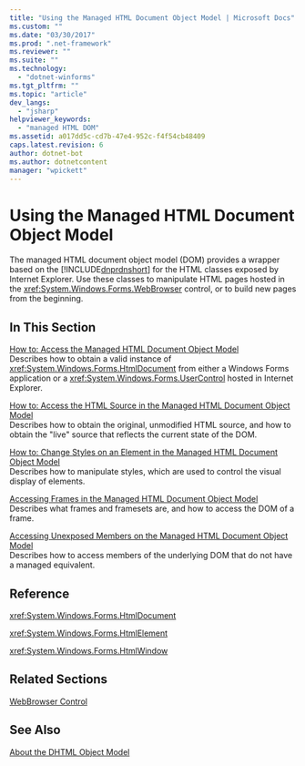 ```yaml
---
title: "Using the Managed HTML Document Object Model | Microsoft Docs"
ms.custom: ""
ms.date: "03/30/2017"
ms.prod: ".net-framework"
ms.reviewer: ""
ms.suite: ""
ms.technology: 
  - "dotnet-winforms"
ms.tgt_pltfrm: ""
ms.topic: "article"
dev_langs: 
  - "jsharp"
helpviewer_keywords: 
  - "managed HTML DOM"
ms.assetid: a017dd5c-cd7b-47e4-952c-f4f54cb48409
caps.latest.revision: 6
author: dotnet-bot
ms.author: dotnetcontent
manager: "wpickett"
---
```

# Using the Managed HTML Document Object Model
The managed HTML document object model (DOM) provides a wrapper based on the [!INCLUDE[dnprdnshort](../../../../includes/dnprdnshort-md.md)] for the HTML classes exposed by Internet Explorer. Use these classes to manipulate HTML pages hosted in the <xref:System.Windows.Forms.WebBrowser> control, or to build new pages from the beginning.  
  
## In This Section  
 [How to: Access the Managed HTML Document Object Model](../../../../docs/framework/winforms/controls/how-to-access-the-managed-html-document-object-model.md)  
 Describes how to obtain a valid instance of <xref:System.Windows.Forms.HtmlDocument> from either a Windows Forms application or a <xref:System.Windows.Forms.UserControl> hosted in Internet Explorer.  
  
 [How to: Access the HTML Source in the Managed HTML Document Object Model](../../../../docs/framework/winforms/controls/how-to-access-the-html-source-in-the-managed-html-document-object-model.md)  
 Describes how to obtain the original, unmodified HTML source, and how to obtain the "live" source that reflects the current state of the DOM.  
  
 [How to: Change Styles on an Element in the Managed HTML Document Object Model](../../../../docs/framework/winforms/controls/how-to-change-styles-on-an-element-in-the-managed-html-document-object-model.md)  
 Describes how to manipulate styles, which are used to control the visual display of elements.  
  
 [Accessing Frames in the Managed HTML Document Object Model](../../../../docs/framework/winforms/controls/accessing-frames-in-the-managed-html-document-object-model.md)  
 Describes what frames and framesets are, and how to access the DOM of a frame.  
  
 [Accessing Unexposed Members on the Managed HTML Document Object Model](../../../../docs/framework/winforms/controls/accessing-unexposed-members-on-the-managed-html-document-object-model.md)  
 Describes how to access members of the underlying DOM that do not have a managed equivalent.  
  
## Reference  
 <xref:System.Windows.Forms.HtmlDocument>  
  
 <xref:System.Windows.Forms.HtmlElement>  
  
 <xref:System.Windows.Forms.HtmlWindow>  
  
## Related Sections  
 [WebBrowser Control](../../../../docs/framework/winforms/controls/webbrowser-control-windows-forms.md)  
  
## See Also  
 [About the DHTML Object Model](http://msdn.microsoft.com/library/default.asp?url=/workshop/author/om/doc_object.asp)